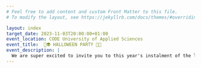 ```yaml
---
# Feel free to add content and custom Front Matter to this file.
# To modify the layout, see https://jekyllrb.com/docs/themes/#overriding-theme-defaults

layout: index
target_date: 2023-11-03T20:00:00+01:00
event_location: CODE University of Applied Sciences
event_title:  🎃👽 HALLOWEEN PARTY 🍬🥂
event_description: |
  We are super excited to invite you to this year's instalment of the legendary annual CODE Halloween Party. 🎉 🎃This time we are converting Galaxy (the space in front of Scissors) into our party location! 🪩We will have a bar and a line-up of  world-class DJs for you so don't miss out!🎭 There will also be a COSTUME CONTEST so dressing up is encouraged but not required 🎭
---
```


